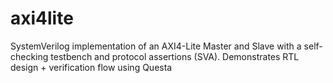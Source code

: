 # axi4lite
SystemVerilog implementation of an AXI4-Lite Master and Slave with a self-checking testbench and protocol assertions (SVA). Demonstrates RTL design + verification flow using Questa
